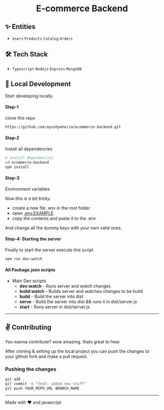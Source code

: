 <h1 align="center">E-commerce Backend</h1>

## ✨ Entities

- `Users` `Products` `Catalog` `Orders`

## 🛠️ Tech Stack

- `Typescript` `Nodejs` `Express` `MongoDB`  

## :rocket: Local Development

Start developing locally.

#### Step-1

clone this repo

```sh
https://github.com/ayushpaharia/ecommerce-backend.git
```

#### Step-2

Install all dependencies

```sh
# install dependencies
cd ecommerce-backend
npm install
```

#### Step-3

Environment variables

_Now this is a bit tricky._

- create a new file .env in the root folder
- open [.env.EXAMPLE](./.env.EXAMPLE)
- copy the contents and paste it to the .env

And change all the dummy keys with your own valid ones.

#### Step-4: Starting the server

Finally to start the server execute this script

```sh
npm run dev:watch
```

#### All Package.json scripts

- Main Dev scripts
  - **dev:watch** - Runs server and watch changes
  - **build:watch** - Builds server and watches changes to be build
  - **build** - Build the server into dist
  - **serve** - Build the server into dist && runs it in dist/server.js
  - **start** - Runs server in dist/server.js
---

## :v: Contributing

You wanna contribute? wow amazing. thats great to hear.

After cloning & setting up the local project you can push the changes to your github fork and make a pull request.

### Pushing the changes

```bash
git add .
git commit -m "feat: added new stuff"
git push YOUR_REPO_URL BRANCH_NAME
```

---

Made with :heart: and javascript
